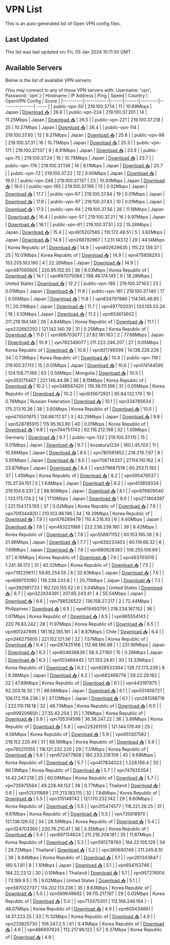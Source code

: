 # VPN List

This is an auto-generated list of Open VPN config files.

## Last Updated

This list was last updated on: Fri, 05 Jan 2024 10:11:50 GMT.

## Available Servers

Below is the list of available VPN servers:

(You may connect to any of these VPN servers with: Username: 'vpn', Password: 'vpn'.)
| Hostname | IP Address | Ping | Speed | Country | OpenVPN Config | Score |
|----------|------------|------|-------|---------|----------------| ----- |
| public-vpn-50 | 219.100.37.14 | 11 | 10.89Mbps | Japan | [Download 📥](./configs/server_0_JP.ovpn) | 26.8 |
| public-vpn-224 | 219.100.37.201 | 14 | 11.25Mbps | Japan | [Download 📥](./configs/server_1_JP.ovpn) | 26.5 |
| public-vpn-221 | 219.100.37.218 | 25 | 10.27Mbps | Japan | [Download 📥](./configs/server_2_JP.ovpn) | 26.4 |
| public-vpn-114 | 219.100.37.60 | 12 | 9.27Mbps | Japan | [Download 📥](./configs/server_3_JP.ovpn) | 25.6 |
| public-vpn-98 | 219.100.37.31 | 16 | 15.71Mbps | Japan | [Download 📥](./configs/server_4_JP.ovpn) | 25.3 |
| public-vpn-171 | 219.100.37.137 | 9 | 8.91Mbps | Japan | [Download 📥](./configs/server_5_JP.ovpn) | 23.9 |
| public-vpn-75 | 219.100.37.24 | 16 | 10.79Mbps | Japan | [Download 📥](./configs/server_6_JP.ovpn) | 23.7 |
| public-vpn-176 | 219.100.37.136 | 14 | 9.11Mbps | Japan | [Download 📥](./configs/server_7_JP.ovpn) | 20.7 |
| public-vpn-72 | 219.100.37.22 | 12 | 0.00Mbps | Japan | [Download 📥](./configs/server_8_JP.ovpn) | 19.0 |
| public-vpn-248 | 219.100.37.157 | 23 | 10.93Mbps | Japan | [Download 📥](./configs/server_9_JP.ovpn) | 19.0 |
| public-vpn-195 | 219.100.37.195 | 13 | 0.02Mbps | Japan | [Download 📥](./configs/server_10_JP.ovpn) | 17.7 |
| public-vpn-67 | 219.100.37.84 | 19 | 0.01Mbps | Japan | [Download 📥](./configs/server_11_JP.ovpn) | 17.6 |
| public-vpn-97 | 219.100.37.83 | 10 | 0.01Mbps | Japan | [Download 📥](./configs/server_12_JP.ovpn) | 17.5 |
| public-vpn-94 | 219.100.37.56 | 26 | 11.18Mbps | Japan | [Download 📥](./configs/server_13_JP.ovpn) | 16.4 |
| public-vpn-57 | 219.100.37.21 | 16 | 9.97Mbps | Japan | [Download 📥](./configs/server_14_JP.ovpn) | 16.1 |
| public-vpn-61 | 219.100.37.51 | 22 | 15.26Mbps | Japan | [Download 📥](./configs/server_15_JP.ovpn) | 15.4 |
| vpn805207565 | 110.172.48.51 | 5 | 3.62Mbps | Japan | [Download 📥](./configs/server_16_JP.ovpn) | 14.9 |
| vpn268782967 | 1.231.143.12 | 29 | 44.14Mbps | Korea Republic of | [Download 📥](./configs/server_17_KR.ovpn) | 14.9 |
| vpn802629635 | 115.22.139.37 | 25 | 10.01Mbps | Korea Republic of | [Download 📥](./configs/server_18_KR.ovpn) | 14.9 |
| vpn475858293 | 153.205.163.180 | 4 | 22.26Mbps | Japan | [Download 📥](./configs/server_19_JP.ovpn) | 14.9 |
| vpn497065605 | 220.95.152.55 | 36 | 9.03Mbps | Korea Republic of | [Download 📥](./configs/server_20_KR.ovpn) | 14.1 |
| vpn867075084 | 198.46.174.145 | 9 | 18.28Mbps | United States | [Download 📥](./configs/server_21_US.ovpn) | 12.2 |
| public-vpn-186 | 219.100.37.163 | 23 | 0.01Mbps | Japan | [Download 📥](./configs/server_22_JP.ovpn) | 11.8 |
| public-vpn-181 | 219.100.37.140 | 17 | 0.00Mbps | Japan | [Download 📥](./configs/server_23_JP.ovpn) | 11.8 |
| vpn834797989 | 114.145.48.85 | 11 | 20.31Mbps | Japan | [Download 📥](./configs/server_24_JP.ovpn) | 11.7 |
| vpn497792031 | 133.155.53.24 | 16 | 0.10Mbps | Japan | [Download 📥](./configs/server_25_JP.ovpn) | 11.2 |
| vpn653613602 | 211.219.184.146 | 26 | 4.84Mbps | Korea Republic of | [Download 📥](./configs/server_26_KR.ovpn) | 11.1 |
| vpn232682292 | 121.142.140.39 | 31 | 0.25Mbps | Korea Republic of | [Download 📥](./configs/server_27_KR.ovpn) | 11.0 |
| vpn886703077 | 27.82.181.163 | 2 | 77.68Mbps | Japan | [Download 📥](./configs/server_28_JP.ovpn) | 10.9 |
| vpn782349077 | 211.222.246.207 | 27 | 0.05Mbps | Korea Republic of | [Download 📥](./configs/server_29_KR.ovpn) | 10.8 |
| vpn921746599 | 14.138.226.226 | 34 | 0.73Mbps | Korea Republic of | [Download 📥](./configs/server_30_KR.ovpn) | 10.8 |
| public-vpn-119 | 219.100.37.113 | 15 | 0.01Mbps | Japan | [Download 📥](./configs/server_31_JP.ovpn) | 10.6 |
| vpn174144595 | 124.158.71.166 | 63 | 0.56Mbps | Mongolia | [Download 📥](./configs/server_32_MN.ovpn) | 10.5 |
| vpn355175407 | 221.146.44.96 | 36 | 8.15Mbps | Korea Republic of | [Download 📥](./configs/server_33_KR.ovpn) | 10.2 |
| vpn348567420 | 118.36.111.168 | 31 | 0.05Mbps | Korea Republic of | [Download 📥](./configs/server_34_KR.ovpn) | 10.2 |
| vpn935672921 | 95.84.132.179 | 19 | 0.76Mbps | Russian Federation | [Download 📥](./configs/server_35_RU.ovpn) | 10.1 |
| vpn334785634 | 175.213.10.36 | 38 | 3.60Mbps | Korea Republic of | [Download 📥](./configs/server_36_KR.ovpn) | 10.0 |
| vpn475501975 | 126.88.117.37 | 3 | 42.29Mbps | Japan | [Download 📥](./configs/server_37_JP.ovpn) | 9.8 |
| vpn528785915 | 115.95.163.90 | 40 | 0.01Mbps | Korea Republic of | [Download 📥](./configs/server_38_KR.ovpn) | 9.8 |
| vpn744751743 | 92.116.212.198 | 32 | 1.00Mbps | Germany | [Download 📥](./configs/server_39_DE.ovpn) | 9.7 |
| public-vpn-132 | 219.100.37.115 | 15 | 0.01Mbps | Japan | [Download 📥](./configs/server_40_JP.ovpn) | 9.7 |
| kozakura1234 | 180.1.45.103 | 11 | 10.59Mbps | Japan | [Download 📥](./configs/server_41_JP.ovpn) | 8.5 |
| vpn780591952 | 218.219.7.97 | 8 | 5.95Mbps | Japan | [Download 📥](./configs/server_42_JP.ovpn) | 8.5 |
| vpn708714337 | 27.114.110.162 | 4 | 23.87Mbps | Japan | [Download 📥](./configs/server_43_JP.ovpn) | 8.4 |
| vpn379687519 | 60.253.11.192 | 37 | 1.45Mbps | Korea Republic of | [Download 📥](./configs/server_44_KR.ovpn) | 8.2 |
| vpn595476537 | 115.37.34.151 | 5 | 1.64Mbps | Japan | [Download 📥](./configs/server_45_JP.ovpn) | 8.2 |
| vpn413859334 | 219.104.6.231 | 2 | 88.90Mbps | Japan | [Download 📥](./configs/server_46_JP.ovpn) | 8.1 |
| vpn976609540 | 133.175.174.2 | 14 | 17.10Mbps | Japan | [Download 📥](./configs/server_47_JP.ovpn) | 8.0 |
| vpn271804397 | 221.154.173.193 | 37 | 0.02Mbps | Korea Republic of | [Download 📥](./configs/server_48_KR.ovpn) | 7.9 |
| vpn709344820 | 210.103.96.196 | 34 | 19.29Mbps | Korea Republic of | [Download 📥](./configs/server_49_KR.ovpn) | 7.9 |
| vpn576289479 | 110.4.218.93 | 6 | 9.40Mbps | Japan | [Download 📥](./configs/server_50_JP.ovpn) | 7.8 |
| vpn483221988 | 222.238.239.180 | 39 | 8.42Mbps | Korea Republic of | [Download 📥](./configs/server_51_KR.ovpn) | 7.8 |
| vpn558971152 | 60.153.195.36 | 8 | 21.96Mbps | Japan | [Download 📥](./configs/server_52_JP.ovpn) | 7.7 |
| vpn639233403 | 60.119.66.32 | 6 | 7.69Mbps | Japan | [Download 📥](./configs/server_53_JP.ovpn) | 7.6 |
| vpn680828383 | 106.255.106.69 | 37 | 8.16Mbps | Korea Republic of | [Download 📥](./configs/server_54_KR.ovpn) | 7.6 |
| vpn483703015 | 1.241.38.172 | 31 | 40.32Mbps | Korea Republic of | [Download 📥](./configs/server_55_KR.ovpn) | 7.5 |
| vpn719229611 | 59.85.254.55 | 8 | 32.63Mbps | Japan | [Download 📥](./configs/server_56_JP.ovpn) | 7.5 |
| vpn699751090 | 118.238.233.8 | 1 | 20.75Mbps | Japan | [Download 📥](./configs/server_57_JP.ovpn) | 7.3 |
| vpn392981723 | 162.120.155.52 | 6 | 0.04Mbps | United States | [Download 📥](./configs/server_58_US.ovpn) | 6.7 |
| vpn322434391 | 207.65.243.41 | 4 | 55.54Mbps | Japan | [Download 📥](./configs/server_59_JP.ovpn) | 6.6 |
| vpn798526522 | 136.158.27.217 | 2 | 72.44Mbps | Philippines | [Download 📥](./configs/server_60_PH.ovpn) | 6.5 |
| vpn619493791 | 218.234.167.152 | 36 | 1.07Mbps | Korea Republic of | [Download 📥](./configs/server_61_KR.ovpn) | 6.5 |
| vpn965554143 | 220.76.83.242 | 28 | 11.97Mbps | Korea Republic of | [Download 📥](./configs/server_62_KR.ovpn) | 6.5 |
| vpn901247895 | 181.162.185.191 | 4 | 8.87Mbps | Chile | [Download 📥](./configs/server_63_CL.ovpn) | 6.4 |
| vpn346275605 | 221.152.121.56 | 22 | 7.57Mbps | Korea Republic of | [Download 📥](./configs/server_64_KR.ovpn) | 6.4 |
| vpn287425166 | 112.68.186.98 | 1 | 231.90Mbps | Japan | [Download 📥](./configs/server_65_JP.ovpn) | 6.3 |
| vpn604636639 | 58.3.27.160 | 15 | 0.26Mbps | Japan | [Download 📥](./configs/server_66_JP.ovpn) | 6.3 |
| vpn103468445 | 121.153.24.61 | 30 | 13.33Mbps | Korea Republic of | [Download 📥](./configs/server_67_KR.ovpn) | 6.2 |
| vpn928533384 | 126.72.173.239 | 8 | 9.38Mbps | Japan | [Download 📥](./configs/server_68_JP.ovpn) | 6.2 |
| vpn682468776 | 59.22.29.162 | 22 | 47.89Mbps | Korea Republic of | [Download 📥](./configs/server_69_KR.ovpn) | 6.1 |
| vpn443197875 | 92.203.18.30 | 11 | 88.66Mbps | Japan | [Download 📥](./configs/server_70_JP.ovpn) | 6.1 |
| vpn551408721 | 106.172.159.238 | 9 | 37.12Mbps | Japan | [Download 📥](./configs/server_71_JP.ovpn) | 6.1 |
| vpn281598716 | 222.110.118.18 | 32 | 48.73Mbps | Korea Republic of | [Download 📥](./configs/server_72_KR.ovpn) | 6.0 |
| vpn999209650 | 27.35.43.254 | 31 | 1.76Mbps | Korea Republic of | [Download 📥](./configs/server_73_KR.ovpn) | 5.9 |
| vpn705314598 | 36.38.247.22 | 36 | 3.89Mbps | Korea Republic of | [Download 📥](./configs/server_74_KR.ovpn) | 5.9 |
| vpn225261515 | 121.144.179.49 | 25 | 9.56Mbps | Korea Republic of | [Download 📥](./configs/server_75_KR.ovpn) | 5.9 |
| vpn951307582 | 218.152.220.49 | 31 | 68.18Mbps | Korea Republic of | [Download 📥](./configs/server_76_KR.ovpn) | 5.9 |
| vpn765211355 | 116.121.232.220 | 29 | 7.31Mbps | Korea Republic of | [Download 📥](./configs/server_77_KR.ovpn) | 5.8 |
| vpn672477808 | 180.233.219.109 | 45 | 8.68Mbps | Korea Republic of | [Download 📥](./configs/server_78_KR.ovpn) | 5.7 |
| vpn417834023 | 1.228.156.4 | 30 | 86.13Mbps | Korea Republic of | [Download 📥](./configs/server_79_KR.ovpn) | 5.7 |
| vpn747635354 | 14.42.247.218 | 25 | 60.08Mbps | Korea Republic of | [Download 📥](./configs/server_80_KR.ovpn) | 5.7 |
| vpn735975564 | 49.228.49.152 | 38 | 0.77Mbps | Thailand | [Download 📥](./configs/server_81_TH.ovpn) | 5.6 |
| vpn513311889 | 211.213.183.115 | 32 | 7.84Mbps | Korea Republic of | [Download 📥](./configs/server_82_KR.ovpn) | 5.5 |
| vpn315148742 | 121.170.232.142 | 29 | 9.60Mbps | Korea Republic of | [Download 📥](./configs/server_83_KR.ovpn) | 5.5 |
| vpn315474577 | 118.221.26.25 | 31 | 9.61Mbps | Korea Republic of | [Download 📥](./configs/server_84_KR.ovpn) | 5.5 |
| vpn735818970 | 121.136.126.52 | 34 | 28.59Mbps | Korea Republic of | [Download 📥](./configs/server_85_KR.ovpn) | 5.4 |
| vpn324703360 | 220.76.210.41 | 38 | 3.35Mbps | Korea Republic of | [Download 📥](./configs/server_86_KR.ovpn) | 5.4 |
| vpn897154624 | 211.218.208.181 | 35 | 11.87Mbps | Korea Republic of | [Download 📥](./configs/server_87_KR.ovpn) | 5.3 |
| vpn591279760 | 184.22.105.129 | 34 | 28.72Mbps | Thailand | [Download 📥](./configs/server_88_TH.ovpn) | 5.2 |
| vpn380690749 | 211.245.8.10 | 36 | 8.84Mbps | Korea Republic of | [Download 📥](./configs/server_89_KR.ovpn) | 5.1 |
| vpn261343847 | 180.5.1.81 | 8 | 1.10Mbps | Japan | [Download 📥](./configs/server_90_JP.ovpn) | 5.1 |
| vpn654153746 | 184.22.23.12 | 30 | 0.10Mbps | Thailand | [Download 📥](./configs/server_91_TH.ovpn) | 5.1 |
| vpn957276914 | 73.189.9.5 | 15 | 9.02Mbps | United States | [Download 📥](./configs/server_92_US.ovpn) | 5.1 |
| vpn597022737 | 114.202.113.236 | 35 | 9.63Mbps | Korea Republic of | [Download 📥](./configs/server_93_KR.ovpn) | 5.0 |
| vpn589649692 | 39.115.217.197 | 29 | 0.02Mbps | Korea Republic of | [Download 📥](./configs/server_94_KR.ovpn) | 5.0 |
| vpn713475301 | 112.168.246.194 | - | 48.07Mbps | Korea Republic of | [Download 📥](./configs/server_95_KR.ovpn) | 4.9 |
| vpn605434661 | 14.37.223.25 | 33 | 11.32Mbps | Korea Republic of | [Download 📥](./configs/server_96_KR.ovpn) | 4.9 |
| vpn233825730 | 106.247.2.5 | 61 | 9.41Mbps | Korea Republic of | [Download 📥](./configs/server_97_KR.ovpn) | 4.9 |
| vpn486697824 | 112.217.99.122 | 57 | 9.37Mbps | Korea Republic of | [Download 📥](./configs/server_98_KR.ovpn) | 4.9 |
